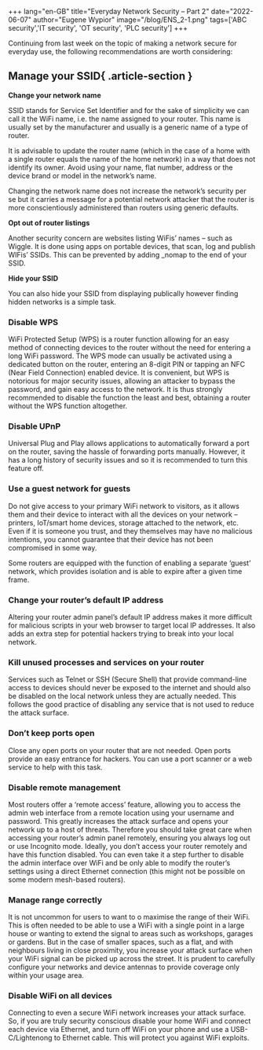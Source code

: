 +++
lang="en-GB"
title="Everyday Network Security – Part 2"
date="2022-06-07"
author="Eugene Wypior"
image="/blog/ENS_2-1.png"
tags=['ABC security','IT security', 'OT security', 'PLC security']
+++

Continuing from last week on the topic of making a network secure for everyday use, the following recommendations are worth considering:

## **Manage your SSID**{ .article-section }

**Change your network name**

SSID stands for Service Set Identifier and for the sake of simplicity we can call it the WiFi name, i.e. the name assigned to your router. This name is usually set by the manufacturer and usually is a generic name of a type of router.

It is advisable to update the router name (which in the case of a home with a single router equals the name of the home network) in a way that does not identify its owner. Avoid using your name, flat number, address or the device brand or model in the network’s name.

Changing the network name does not increase the network’s security per se but it carries a message for a potential network attacker that the router is more conscientiously administered than routers using generic defaults.

**Opt out of router listings**

Another security concern are websites listing WiFis’ names – such as Wiggle. It is done using apps on portable devices, that scan, log and publish WIFis’ SSIDs. This can be prevented by adding \_nomap to the end of your SSID.

**Hide your SSID**

You can also hide your SSID from displaying publically however finding hidden networks is a simple task.

### **Disable WPS**

WiFi Protected Setup (WPS) is a router function allowing for an easy method of connecting devices to the router without the need for entering a long WiFi password. The WPS mode can usually be activated using a dedicated button on the router, entering an 8-digit PIN or tapping an NFC (Near Field Connection) enabled device. It is convenient, but WPS is notorious for major security issues, allowing an attacker to bypass the password, and gain easy access to the network. It is thus strongly recommended to disable the function the least and best, obtaining a router without the WPS function altogether.

### **Disable UPnP**

Universal Plug and Play allows applications to automatically forward a port on the router, saving the hassle of forwarding ports manually. However, it has a long history of security issues and so it is recommended to turn this feature off.

### **Use a guest network for guests**

Do not give access to your primary WiFi network to visitors, as it allows them and their device to interact with all the devices on your network – printers, IoT/smart home devices, storage attached to the network, etc. Even if it is someone you trust, and they themselves may have no malicious intentions, you cannot guarantee that their device has not been compromised in some way.

Some routers are equipped with the function of enabling a separate ‘guest’ network, which provides isolation and is able to expire after a given time frame. 

### **Change your router’s default IP address**

Altering your router admin panel’s default IP address makes it more difficult for malicious scripts in your web browser to target local IP addresses. It also adds an extra step for potential hackers trying to break into your local network.

### **Kill unused processes and services on your router**

Services such as Telnet or SSH (Secure Shell) that provide command-line access to devices should never be exposed to the internet and should also be disabled on the local network unless they are actually needed. This follows the good practice of disabling any service that is not used to reduce the attack surface.

### **Don’t keep ports open**

Close any open ports on your router that are not needed. Open ports provide an easy entrance for hackers. You can use a port scanner or a web service to help with this task.

### **Disable remote management**

Most routers offer a ‘remote access’ feature, allowing you to access the admin web interface from a remote location using your username and password. This greatly increases the attack surface and opens your network up to a host of threats. Therefore you should take great care when accessing your router’s admin panel remotely, ensuring you always log out or use Incognito mode. Ideally, you don’t access your router remotely and have this function disabled. You can even take it a step further to disable the admin interface over WiFi and be only able to modify the router’s settings using a direct Ethernet connection (this might not be possible on some modern mesh-based routers).

### **Manage range correctly**

It is not uncommon for users to want to o maximise the range of their WiFi. This is often needed to be able to use a WiFi with a single point in a large house or wanting to extend the signal to areas such as workshops, garages or gardens. But in the case of smaller spaces, such as a flat, and with neighbours living in close proximity, you increase your attack surface when your WiFi signal can be picked up across the street. It is prudent to carefully configure your networks and device antennas to provide coverage only within your usage area.

### **Disable WiFi on all devices**

Connecting to even a secure WiFi network increases your attack surface. So, if you are truly security conscious disable your home WiFi and connect each device via Ethernet, and turn off WiFi on your phone and use a USB-C/Lightenong to Ethernet cable. This will protect you against WiFi exploits.